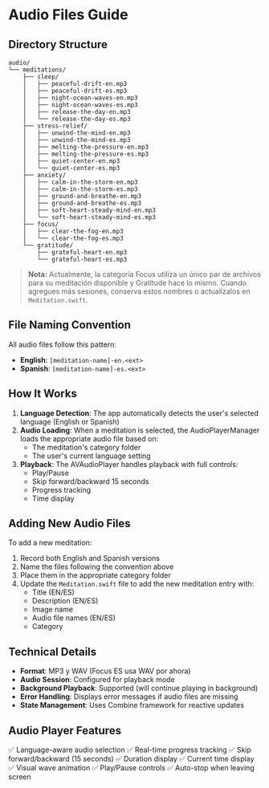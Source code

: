 # Audio Files Guide

## Directory Structure

```
audio/
└── meditations/
    ├── sleep/
    │   ├── peaceful-drift-en.mp3
    │   ├── peaceful-drift-es.mp3
    │   ├── night-ocean-waves-en.mp3
    │   ├── night-ocean-waves-es.mp3
    │   ├── release-the-day-en.mp3
    │   └── release-the-day-es.mp3
    ├── stress-relief/
    │   ├── unwind-the-mind-en.mp3
    │   ├── unwind-the-mind-es.mp3
    │   ├── melting-the-pressure-en.mp3
    │   ├── melting-the-pressure-es.mp3
    │   ├── quiet-center-en.mp3
    │   └── quiet-center-es.mp3
    ├── anxiety/
    │   ├── calm-in-the-storm-en.mp3
    │   ├── calm-in-the-storm-es.mp3
    │   ├── ground-and-breathe-en.mp3
    │   ├── ground-and-breathe-es.mp3
    │   ├── soft-heart-steady-mind-en.mp3
    │   └── soft-heart-steady-mind-es.mp3
    ├── focus/
    │   ├── clear-the-fog-en.mp3
    │   └── clear-the-fog-es.mp3
    └── gratitude/
        ├── grateful-heart-en.mp3
        └── grateful-heart-es.mp3

```

> **Nota:** Actualmente, la categoría Focus utiliza un único par de archivos para su meditación disponible y Gratitude hace lo mismo. Cuando agregues más sesiones, conserva estos nombres o actualízalos en `Meditation.swift`.

## File Naming Convention

All audio files follow this pattern:
- **English**: `[meditation-name]-en.<ext>`
- **Spanish**: `[meditation-name]-es.<ext>`


## How It Works

1. **Language Detection**: The app automatically detects the user's selected language (English or Spanish)
2. **Audio Loading**: When a meditation is selected, the AudioPlayerManager loads the appropriate audio file based on:
   - The meditation's category folder
   - The user's current language setting
3. **Playback**: The AVAudioPlayer handles playback with full controls:
   - Play/Pause
   - Skip forward/backward 15 seconds
   - Progress tracking
   - Time display

## Adding New Audio Files

To add a new meditation:

1. Record both English and Spanish versions
2. Name the files following the convention above
3. Place them in the appropriate category folder
4. Update the `Meditation.swift` file to add the new meditation entry with:
   - Title (EN/ES)
   - Description (EN/ES)
   - Image name
   - Audio file names (EN/ES)
   - Category

## Technical Details

- **Format**: MP3 y WAV (Focus ES usa WAV por ahora)
- **Audio Session**: Configured for playback mode
- **Background Playback**: Supported (will continue playing in background)
- **Error Handling**: Displays error messages if audio files are missing
- **State Management**: Uses Combine framework for reactive updates

## Audio Player Features

✅ Language-aware audio selection
✅ Real-time progress tracking
✅ Skip forward/backward (15 seconds)
✅ Duration display
✅ Current time display
✅ Visual wave animation
✅ Play/Pause controls
✅ Auto-stop when leaving screen
